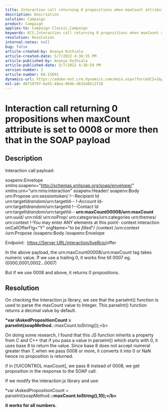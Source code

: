 ```yaml
---
title: Interaction call returning 0 propositions when maxCount attribute is set to 0008 or more then that in the SOAP payload
description: Description
solution: Campaign
product: Campaign
applies-to: Campaign Classic,Campaign
keywords: KCS,Interaction call returning 0 propositions when maxCount attribute is set to 0008 or more then that in the SOAP payload
resolution: Resolution
internal-notes: null
bug: false
article-created-by: Ananya Kuthiala
article-created-date: 5/7/2022 4:38:35 PM
article-published-by: Ananya Kuthiala
article-published-date: 5/7/2022 4:38:59 PM
version-number: 2
article-number: KA-15691
dynamics-url: https://adobe-ent.crm.dynamics.com/main.aspx?forceUCI=1&pagetype=entityrecord&etn=knowledgearticle&id=c131d121-24ce-ec11-a7b5-0022480a8e40
exl-id: d6f19797-6a55-48ea-964b-d632e65c2f18
---
```

# Interaction call returning 0 propositions when maxCount attribute is set to 0008 or more then that in the SOAP payload

## Description


Interaction call payload:



soapenv:Envelope xmlns:soapenv="http://schemas.xmlsoap.org/soap/envelope/" xmlns:urn="urn:nms:interaction"
soapenv:Header/
soapenv:Body
urn:Propose
urn:sessiontoken/
!--Recipient Id
urn:targetId*random*/urn:targetId--
!-Account Id-
urn:targetId*random*/urn:targetId
!--Contact Id
urn:targetId*random*/urn:targetId--
<b>urn:maxCount00008/urn:maxCount</b>
urn:uuid/
urn:nlid/
urn:noProp/
urn:categories/urn:categories
urn:themes/
urn:context
!-You may enter ANY elements at this point-
context
interaction onCallOfferFlg="Y" orgName="*to be filled*"/
/context
/urn:context
/urn:Propose
/soapenv:Body
/soapenv:Envelope



Endpoint: 
[https://Server URL/interaction/liveRcp/](https://floridapowerandlight-mkt-stage3.campaign.adobe.com/interaction/liveRcp/nba "Follow link")offer



In the above payload, the urn:maxCount00008/urn:maxCount tag takes numeric value. If we use a trailing 0, it works fine till 0007 eg. (0000,0001,0002...0007)



But if we use 0008 and above, it returns 0 propositions.


## Resolution


On checking the Interaction.js library, we see that the parseInt() function is used to parse the maxCount value to Integer. This parseInt() function returns a decimal value by default.



<b>*var iAskedPropositionCount = parseInt(soapMethod.</b>::maxCount.toString());\<b>



On doing some research, I found that this JS function inherits a property from C and C++ that if you pass a value in parseInt() which starts with 0, it uses base 8 to return the value. Since base 8 does not accept numeral greater than 7, when we pass 0008 or more, it converts it into 0 or NaN hence no proposition is returned.

if in [!UICONTROL maxCount], we pass 8 instead of 0008, we get proposition in the response to the SOAP call.



If we modify the interaction.js library and use:



</b>*var iAskedPropositionCount = parseInt(soapMethod.<b>::maxCount.toString(),10);\</b>



it works for all numbers.
